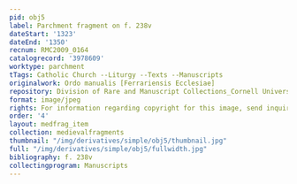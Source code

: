 ```yaml
---
pid: obj5
label: Parchment fragment on f. 238v
dateStart: '1323'
dateEnd: '1350'
recnum: RMC2009_0164
catalogrecord: '3978609'
worktype: parchment
tTags: Catholic Church --Liturgy --Texts --Manuscripts
originalwork: Ordo manualis [Ferrariensis Ecclesiae]
repository: Division of Rare and Manuscript Collections_Cornell University Library
format: image/jpeg
rights: For information regarding copyright for this image, send inquiries to rarerepro@cornell.edu
order: '4'
layout: medfrag_item
collection: medievalfragments
thumbnail: "/img/derivatives/simple/obj5/thumbnail.jpg"
full: "/img/derivatives/simple/obj5/fullwidth.jpg"
bibliography: f. 238v
collectingprogram: Manuscripts
---
```


